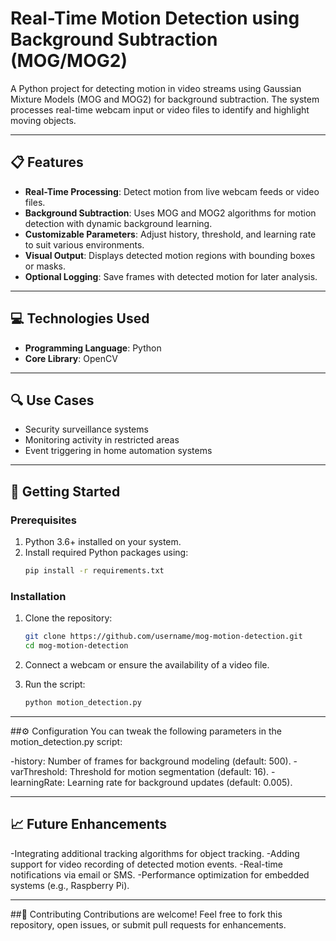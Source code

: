 # Real-Time Motion Detection using Background Subtraction (MOG/MOG2)

A Python project for detecting motion in video streams using Gaussian Mixture Models (MOG and MOG2) for background subtraction. The system processes real-time webcam input or video files to identify and highlight moving objects.

---

## 📋 Features
- **Real-Time Processing**: Detect motion from live webcam feeds or video files.
- **Background Subtraction**: Uses MOG and MOG2 algorithms for motion detection with dynamic background learning.
- **Customizable Parameters**: Adjust history, threshold, and learning rate to suit various environments.
- **Visual Output**: Displays detected motion regions with bounding boxes or masks.
- **Optional Logging**: Save frames with detected motion for later analysis.

---

## 💻 Technologies Used
- **Programming Language**: Python  
- **Core Library**: OpenCV  

---

## 🔍 Use Cases
- Security surveillance systems  
- Monitoring activity in restricted areas  
- Event triggering in home automation systems  

---

## 🚀 Getting Started

### Prerequisites
1. Python 3.6+ installed on your system.  
2. Install required Python packages using:  
   ```bash
   pip install -r requirements.txt
### Installation
1. Clone the repository:

    ```bash
   git clone https://github.com/username/mog-motion-detection.git
   cd mog-motion-detection
2. Connect a webcam or ensure the availability of a video file.

3. Run the script:

    ```bash
   python motion_detection.py
    
---

##⚙️ Configuration
You can tweak the following parameters in the motion_detection.py script:

-history: Number of frames for background modeling (default: 500).
-varThreshold: Threshold for motion segmentation (default: 16).
-learningRate: Learning rate for background updates (default: 0.005).

---

## 📈 Future Enhancements
-Integrating additional tracking algorithms for object tracking.
-Adding support for video recording of detected motion events.
-Real-time notifications via email or SMS.
-Performance optimization for embedded systems (e.g., Raspberry Pi).

---

##🤝 Contributing
Contributions are welcome!
Feel free to fork this repository, open issues, or submit pull requests for enhancements.


